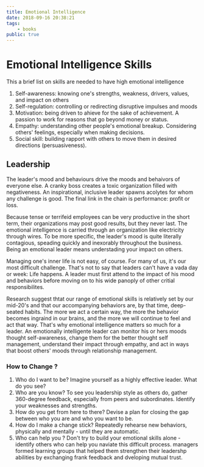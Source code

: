 ```yaml
---
title: Emotional Intelligence
date: 2018-09-16 20:38:21
tags: 
    - books
public: true
---
```


# Emotional Intelligence Skills

This a brief list on skills are needed to have high emotional intelligence

1. Self-awareness: knowing one's strengths, weakness, drivers, values, and impact on others
2. Self-regulation: controlling or redirecting disruptive impulses and moods
3. Motivation: being driven to ahieve for the sake of achievement. A passion to work for reasons that go beyond money or status.
4. Empathy: understanding other people's emotional breakup. Considering others' feelings, especially when making decisions.
5. Social skill: building rapport with others to move them in desired directions (persuasiveness).


## Leadership

The leader's mood and behaviours drive the moods and behaivors of everyone else. A cranky boss creates a toxic organization filled with negativeness. An inspirational, inclusive leader spawns acolytes for whom any challenge is good. The final link in the chain is performance: profit or loss. 

Because tense or terrifeid employees can be very productive in the short term, their organizations may post good results, but they never last. The emotional intelligence is carried through an organization like electricity through wires. To be more specific, the leader's mood is quite literally contagious, speading quickly and inexorably throughout the business. Being an emotional leader means understading your impact on others.

Managing one's inner life is not easy, of course. For many of us, it's our most difficult challenge. That's not to say that leaders can't have a vada day or week: Life happens. A leader must first attend to the impact of his mood and behaviors before moving on to his wide panoply of other critial responsibilites. 

Research suggest thtat our range of emotional skills is relatively set by our mid-20's and that our accompanying behaviors are, by that time, deep-seated habits. The more we act a certain way, the more the behavior becomes ingraind in our brains, and the more we will continue to feel and act that way. That's why emotional intelligence matters so much for a leader. An emotionally intelligente leader can monitor his or hers moods thought self-awareness, change them for the better thought self management, understand their impact through empathy, and act in ways that boost others' moods through relationship management.

### How to Change ?

1. Who do I want to be? Imagine yourself as a highly effective leader. What do you see?
2. Who are you know? To see you leadership style as others do, gather 360-degree feedback, especially from peers and subordinates. Identify your weaknesses and strengths.
3. How do you get from here to there? Devise a plan for closing the gap between who you are and who you want to be.
4. How do I make a change stick? Repeatedly rehearse new behaviors, physically and mentally - until they are automatic.
5. Who can help you ? Don't try to build your emotional skills alone - identify others who can help you naviate this difficult process. managers formed learning groups that helped them strengthen their leadershp abilities by exchanging frank feedback and dveloping mutual trust.

